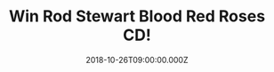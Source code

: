 ---
campaign-uuid: "c-64b74eee-2f7d-4ddf-a1c3-1116ff85b8df"
type: "Preview"
category: "Music"
date: "2018-10-26T09:00:00.000Z"
end-date: "2018-11-26T23:59:00.000Z"
disable-form: false
is_promoted: false
has_entry_page: true
title: "Win Rod Stewart Blood Red Roses CD!"
competition-description: "<p>We have in our hands the deeply personal collection of\
  \ recently-written Stewart originals, with the added bonus of three superb new covers:\
  \ Blood Red Roses CD, a great bunch of songs presented, with a winning flourish,\
  \ in Stewart’s unmistakable style.</a> \r\n<p>Are you Rod’s biggest fan? Click below\
  \ for a chance to win!</p>"
hero-header: "Win Rod Stewart Blood Red Roses CD!"
terms-confirmation: "N/A"
banner-img: "https://assets.expresslyapp.com/asset-2141f28d-037f-4e39-8fe8-c2ce17876a13.jpg"
logo-left-href: "aaa.nme.com"
logo-left-image: "https://assets.expresslyapp.com/asset-e75736ab-3d99-4630-bb78-ddbe5e82398c.jpg"
logo-left-title: "NME AAA"
bg-image-hero: "https://assets.expresslyapp.com/asset-3163cf02-a33e-487f-a6e9-af810fd918cd.jpg"
bg-image-first: "https://assets.expresslyapp.com/asset-eaac8af2-099c-4b16-ae8f-96de7d8af44a.jpg"
section1-content: "<p>We are more than familiar with Rod Stewart’s singing voice,\
  \ the wonderfully warm rasp that has sound-tracked our lives. He has, of course,\
  \ put his name to more than his share of stone-cold classics: Maggie May, The Killing\
  \ Of Georgie, You Wear It Well, I Was Only Joking…</p>\r\n<p>On Blood Red Roses,\
  \ inspiration has returned in full and the creative juices, and songs, have been\
  \ flowing. The new songs fearlessly address life’s thornier issues from first infatuation\
  \ to our final words to a friend, and all the agonies and ecstasies along the way.</p>\r\
  \n<p>Looking forward to hearing Rod’s songs? Enter the form below for a chance to\
  \ win Rod Stewart Blood Red Roses CD and enjoy his lovely warm rasp voice anywhere!</p>"
entry-title: "Win Rod Stewart Blood Red Roses CD!"
entry-content: "Enter the draw to win Rod Stewart Blood Red Roses by completing the\
  \ form below before 23:59 on 26th of November 2018."
has-winner: false
prize-description: "Rod Stewart Blood Red Roses CD."
special-conditions: "Multiple entries are allowed up to one every day.\r\nThis competition\
  \ is also available on: http://club.expressly.io/competitons/rod-stewart-blood-red-roses-giveaway"
---